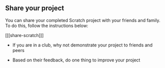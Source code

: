 ## Share your project

You can share your completed Scratch project with your friends and family. To do this, follow the instructions below:

[[[share-scratch]]]

+ If you are in a club, why not demonstrate your project to friends and peers

+ Based on their feedback, do one thing to improve your project

